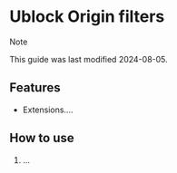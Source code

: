 # Ublock Origin filters

> [!NOTE]  
> This guide was last modified 2024-08-05.

## Features

- Extensions....

## How to use

1. ...
